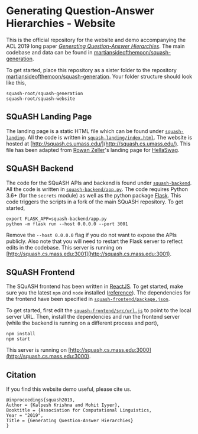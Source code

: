 # Generating Question-Answer Hierarchies - Website

This is the official repository for the website and demo accompanying the ACL 2019 long paper *[Generating Question-Answer Hierarchies](https://arxiv.org/abs/1906.02622)*. The main codebase and data can be found in [martiansideofthemoon/squash-generation](https://github.com/martiansideofthemoon/squash-generation).

To get started, place this repository as a sister folder to the repository [martiansideofthemoon/squash-generation](https://github.com/martiansideofthemoon/squash-generation). Your folder structure should look like this,

```
squash-root/squash-generation
squash-root/squash-website
```

## SQuASH Landing Page

The landing page is a static HTML file which can be found under [`squash-landing`](squash-landing). All the code is written in [`squash-landing/index.html`](squash-landing/index.html). The website is hosted at [http://squash.cs.umass.edu/](http://squash.cs.umass.edu/). This file has been adapted from [Rowan Zeller](https://rowanzellers.com)'s landing page for [HellaSwag](https://rowanzellers.com/hellaswag/).

## SQuASH Backend

The code for the SQuASH APIs and backend is found under [`squash-backend`](squash-backend). All the code is written in [`squash-backend/app.py`](squash-backend/app.py). The code requires Python 3.6+ (for the `secrets` module) as well as the python package [Flask](https://palletsprojects.com/p/flask/). This code triggers the scripts in a fork of the main SQuASH repository. To get started,

```
export FLASK_APP=squash-backend/app.py
python -m flask run --host 0.0.0.0 --port 3001
```

Remove the `--host 0.0.0.0` flag if you do not want to expose the APIs publicly. Also note that you will need to restart the Flask server to reflect edits in the codebase. This server is running on [http://squash.cs.mass.edu:3001](http://squash.cs.mass.edu:3001).

## SQuASH Frontend

The SQuASH frontend has been written in [ReactJS](http://reactjs.org/). To get started, make sure you the latest `npm` and `node` installed ([reference](https://docs.npmjs.com/downloading-and-installing-node-js-and-npm)). The dependencies for the frontend have been specified in [`squash-frontend/package.json`](squash-frontend/package.json).

To get started, first edit the [`squash-frontend/src/url.js`](squash-frontend/src/url.js) to point to the local server URL. Then, install the dependencies and run the frontend server (while the backend is running on a different process and port),

```
npm install
npm start
```

This server is running on [http://squash.cs.mass.edu:3000](http://squash.cs.mass.edu:3000).

## Citation

If you find this website demo useful, please cite us.

```
@inproceedings{squash2019,
Author = {Kalpesh Krishna and Mohit Iyyer},
Booktitle = {Association for Computational Linguistics,
Year = "2019",
Title = {Generating Question-Answer Hierarchies}
}
```